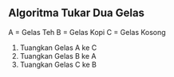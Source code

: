 ## Algoritma Tukar Dua Gelas

A = Gelas Teh
B = Gelas Kopi
C = Gelas Kosong

1. Tuangkan Gelas A ke C
2. Tuangkan Gelas B ke A
3. Tuangkan Gelas C ke B
